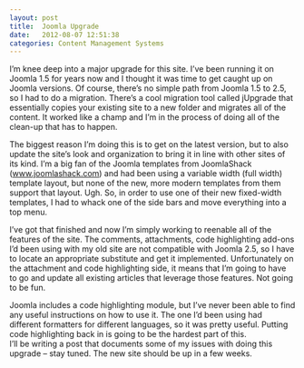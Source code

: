 ```yaml
---
layout: post
title:  Joomla Upgrade
date:   2012-08-07 12:51:38
categories: Content Management Systems
---
```

I’m knee deep into a major upgrade for this site. I’ve been running it on Joomla 1.5 for years now and I thought it was time to get caught up on Joomla versions. Of course, there’s no simple path from Joomla 1.5 to 2.5, so I had to do a migration. There’s a cool migration tool called jUpgrade that essentially copies your existing site to a new folder and migrates all of the content. It worked like a champ and I’m in the process of doing all of the clean-up that has to happen.

The biggest reason I’m doing this is to get on the latest version, but to also update the site’s look and organization to bring it in line with other sites of its kind. I’m a big fan of the Joomla templates from JoomlaShack (www.joomlashack.com) and had been using a variable width (full width) template layout, but none of the new, more modern templates from them support that layout. Ugh. So, in order to use one of their new fixed-width templates, I had to whack one of the side bars and move everything into a top menu.

I’ve got that finished and now I’m simply working to reenable all of the features of the site. The comments, attachments, code highlighting add-ons I’d been using with my old site are not compatible with Joomla 2.5, so I have to locate an appropriate substitute and get it implemented. Unfortunately on the attachment and code highlighting side, it means that I’m going to have to go and update all existing articles that leverage those features. Not going to be fun.

Joomla includes a code highlighting module, but I’ve never been able to find any useful instructions on how to use it. The one I’d been using had different formatters for different languages, so it was pretty useful. Putting code highlighting back in is going to be the hardest part of this.  
I’ll be writing a post that documents some of my issues with doing this upgrade – stay tuned. The new site should be up in a few weeks.